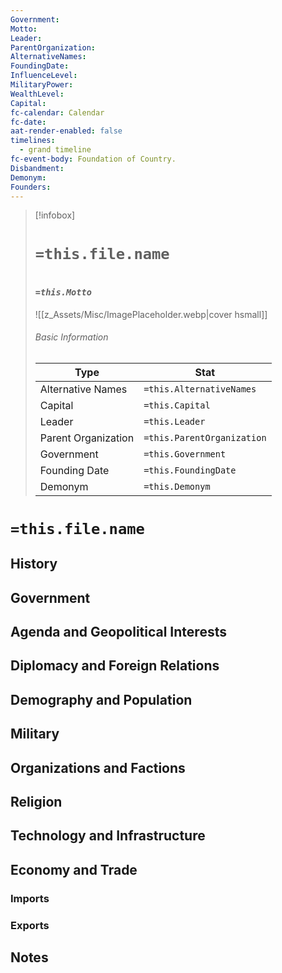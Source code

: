 ```yaml
---
Government: 
Motto: 
Leader: 
ParentOrganization: 
AlternativeNames: 
FoundingDate: 
InfluenceLevel: 
MilitaryPower: 
WealthLevel: 
Capital: 
fc-calendar: Calendar
fc-date: 
aat-render-enabled: false
timelines:
  - grand timeline
fc-event-body: Foundation of Country.
Disbandment: 
Demonym: 
Founders:
---
```


> [!infobox]
> # `=this.file.name`
> # <font size=3>*`=this.Motto`*</font>
> ![[z_Assets/Misc/ImagePlaceholder.webp|cover hsmall]]
> ###### Basic Information
> Type |  Stat |
> ---|---|
> Alternative Names | `=this.AlternativeNames` |
> Capital | `=this.Capital` |
> Leader | `=this.Leader` |
> Parent Organization |  `=this.ParentOrganization` |
> Government | `=this.Government` |
> Founding Date | `=this.FoundingDate` |
> Demonym| `=this.Demonym` |



# `=this.file.name`



## History

## Government

## Agenda and Geopolitical Interests

## Diplomacy and Foreign Relations

## Demography and Population

## Military 

## Organizations and Factions

## Religion

## Technology and Infrastructure

## Economy and Trade

### Imports

### Exports

## Notes